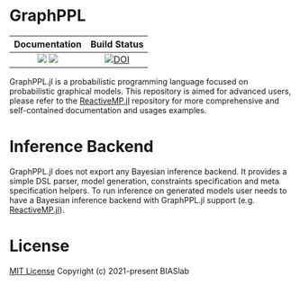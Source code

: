 # GraphPPL

| **Documentation**                                                         | **Build Status**                 |
|:-------------------------------------------------------------------------:|:--------------------------------:|
| [![][docs-stable-img]][docs-stable-url] [![][docs-dev-img]][docs-dev-url] | [![DOI][ci-img]][ci-url]         |

[docs-dev-img]: https://img.shields.io/badge/docs-dev-blue.svg
[docs-dev-url]: https://biaslab.github.io/GraphPPL.jl/dev

[docs-stable-img]: https://img.shields.io/badge/docs-stable-blue.svg
[docs-stable-url]: https://biaslab.github.io/GraphPPL.jl/stable

[ci-img]: https://github.com/biaslab/GraphPPL.jl/actions/workflows/ci.yml/badge.svg?branch=master
[ci-url]: https://github.com/biaslab/GraphPPL.jl/actions

GraphPPL.jl is a probabilistic programming language focused on probabilistic graphical models. This repository is aimed for advanced users, please refer to the [ReactiveMP.jl](https://github.com/biaslab/ReactiveMP.jl) repository for more comprehensive and self-contained documentation and usages examples.

# Inference Backend

GraphPPL.jl does not export any Bayesian inference backend. It provides a simple DSL parser, model generation, constraints specification and meta specification helpers. To run inference on 
generated models user needs to have a Bayesian inference backend with GraphPPL.jl support (e.g. [ReactiveMP.jl](https://github.com/biaslab/ReactiveMP.jl)). 

# License

[MIT License](LICENSE) Copyright (c) 2021-present BIASlab
